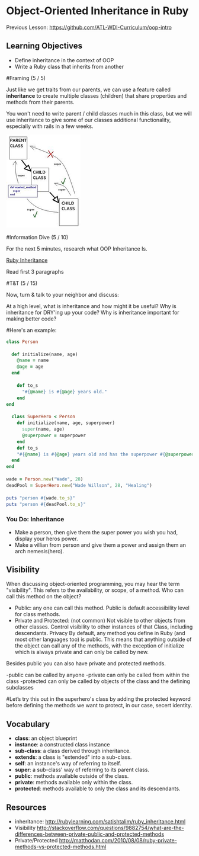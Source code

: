 #  Object-Oriented Inheritance in Ruby

Previous Lesson: https://github.com/ATL-WDI-Curriculum/oop-intro

## Learning Objectives
- Define inheritance in the context of OOP
- Write a Ruby class that inherits from another

#Framing (5 / 5)

Just like we get traits from our parents, we can use a feature called
**inheritance** to create multiple classes (children) that share properties and
methods from their parents.

You won't need to write parent / child classes much in this class, but we will
use inheritance to give some of our classes additional functionality, especially
with rails in a few weeks.

![Calling Super](images/200px-Calling_super_in_ruby.jpg)


#Information Dive (5 / 10)

For the next 5 minutes, research what OOP Inheritance Is.

[Ruby Inheritance](http://rubylearning.com/satishtalim/ruby_inheritance.html)

Read first 3 paragraphs

#T&T (5 / 15)

Now, turn & talk to your neighbor and discuss:

At a high level, what is inheritance and how might it be useful?
Why is inheritance for DRY'ing up your code?
Why is inheritance important for making better code?

#Here's an example:

```ruby
class Person

  def initialize(name, age)
    @name = name
    @age = age
  end

    def to_s
      "#{@name} is #{@age} years old."
    end
end

  class SuperHero < Person
    def initialize(name, age, superpower)
      super(name, age)
      @superpower = superpower
    end
    def to_s
    "#{@name} is #{@age} years old and has the superpower #{@superpower}"
  end
end

wade = Person.new("Wade", 28)
deadPool = SuperHero.new("Wade Willson", 28, "Healing")

puts "person #{wade.to_s}"
puts "person #{deadPool.to_s}"
```

### You Do: Inheritance

- Make a person, then give them the super power you wish you had, display your heros power.
- Make a villian from person and give them a power and assign them an arch nemesis(hero).

## Visibility

When discussing object-oriented programming, you may hear the term "visibility".  This refers to the availability, or scope, of a method. Who can call this method on the object?

- Public: any one can call this method.  Public is default accessibility level for class methods.
- Private and Protected: (not common) Not visible to other objects from other classes.  Control visibility to other instances of that Class, including descendants.
 Privacy
By default, any method you define in Ruby (and most other languages too) is public. This means that anything outside of the object can call any of the methods, with the exception of initialize which is always private and can only be called by new.

Besides public you can also have private and protected methods.

-public can be called by anyone
-private can only be called from within the class
-protected can only be called by objects of the class and the defining subclasses

#Let’s try this out in the superhero's class by adding the protected keyword before defining the methods we want to protect, in our case, secert identity.


## Vocabulary

* **class**: an object blueprint
* **instance**: a constructed class instance
* **sub-class**: a class derived through inheritance.
* **extends**: a class is "extended" into a sub-class.
* **self**: an instance's way of referring to itself.
* **super**: a sub-class' way of referring to its parent class.
* **public**: methods available outside of the class.
* **private**: methods available only within the class.
* **protected**: methods available to only the class and its descendants.

## Resources

- inheritance: http://rubylearning.com/satishtalim/ruby_inheritance.html
- Visibility http://stackoverflow.com/questions/9882754/what-are-the-differences-between-private-public-and-protected-methods
- Private/Protected http://matthodan.com/2010/08/08/ruby-private-methods-vs-protected-methods.html
